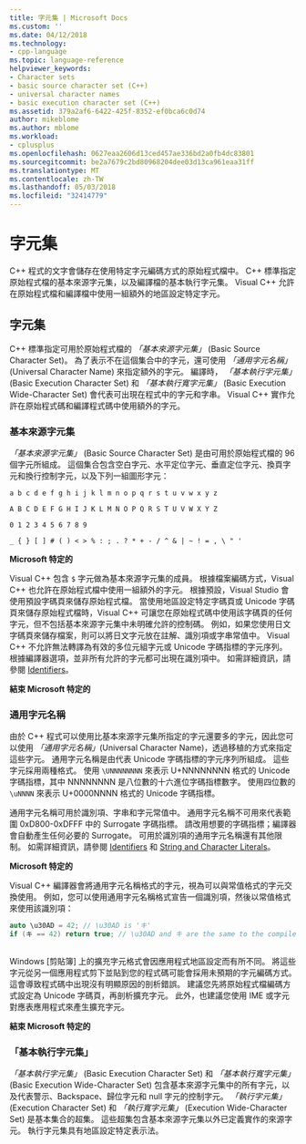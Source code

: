 ```yaml
---
title: 字元集 | Microsoft Docs
ms.custom: ''
ms.date: 04/12/2018
ms.technology:
- cpp-language
ms.topic: language-reference
helpviewer_keywords:
- Character sets
- basic source character set (C++)
- universal character names
- basic execution character set (C++)
ms.assetid: 379a2af6-6422-425f-8352-ef0bca6c0d74
author: mikeblome
ms.author: mblome
ms.workload:
- cplusplus
ms.openlocfilehash: 0627eaa2606d13ced457ae336bd2a0fb4dc83801
ms.sourcegitcommit: be2a7679c2bd80968204dee03d13ca961eaa31ff
ms.translationtype: MT
ms.contentlocale: zh-TW
ms.lasthandoff: 05/03/2018
ms.locfileid: "32414779"
---
```

# <a name="character-sets"></a>字元集
C++ 程式的文字會儲存在使用特定字元編碼方式的原始程式檔中。 C++ 標準指定原始程式檔的基本來源字元集，以及編譯檔的基本執行字元集。 Visual C++ 允許在原始程式檔和編譯檔中使用一組額外的地區設定特定字元。  
  
## <a name="character-sets"></a>字元集  
 C++ 標準指定可用於原始程式檔的 *「基本來源字元集」* (Basic Source Character Set)。 為了表示不在這個集合中的字元，還可使用 *「通用字元名稱」*(Universal Character Name) 來指定額外的字元。 編譯時， *「基本執行字元集」* (Basic Execution Character Set) 和 *「基本執行寬字元集」* (Basic Execution Wide-Character Set) 會代表可出現在程式中的字元和字串。 Visual C++ 實作允許在原始程式碼和編譯程式碼中使用額外的字元。  
  
### <a name="basic-source-character-set"></a>基本來源字元集  
 *「基本來源字元集」* (Basic Source Character Set) 是由可用於原始程式檔的 96 個字元所組成。 這個集合包含空白字元、水平定位字元、垂直定位字元、換頁字元和換行控制字元，以及下列一組圖形字元：  
  
 `a b c d e f g h i j k l m n o p q r s t u v w x y z`  
  
 `A B C D E F G H I J K L M N O P Q R S T U V W X Y Z`  
  
 `0 1 2 3 4 5 6 7 8 9`  
  
 `_ { } [ ] # ( ) < > % : ; . ? * + - / ^ & | ~ ! = , \ " '`  
  
 **Microsoft 特定的**  
  
 Visual C++ 包含 `$` 字元做為基本來源字元集的成員。 根據檔案編碼方式，Visual C++ 也允許在原始程式檔中使用一組額外的字元。 根據預設，Visual Studio 會使用預設字碼頁來儲存原始程式檔。 當使用地區設定特定字碼頁或 Unicode 字碼頁來儲存原始程式檔時，Visual C++ 可讓您在原始程式碼中使用該字碼頁的任何字元，但不包括基本來源字元集中未明確允許的控制碼。 例如，如果您使用日文字碼頁來儲存檔案，則可以將日文字元放在註解、識別項或字串常值中。 Visual C++ 不允許無法轉譯為有效的多位元組字元或 Unicode 字碼指標的字元序列。 根據編譯器選項，並非所有允許的字元都可出現在識別項中。 如需詳細資訊，請參閱 [Identifiers](../cpp/identifiers-cpp.md)。  
  
 **結束 Microsoft 特定的**  
  
### <a name="universal-character-names"></a>通用字元名稱  
 由於 C++ 程式可以使用比基本來源字元集所指定的字元還要多的字元，因此您可以使用 *「通用字元名稱」*(Universal Character Name)，透過移植的方式來指定這些字元。 通用字元名稱是由代表 Unicode 字碼指標的字元序列所組成。  這些字元採用兩種格式。 使用 `\UNNNNNNNN` 來表示 U+NNNNNNNN 格式的 Unicode 字碼指標，其中 NNNNNNNN 是八位數的十六進位字碼指標數字。 使用四位數的 `\uNNNN` 來表示 U+0000NNNN 格式的 Unicode 字碼指標。  
  
 通用字元名稱可用於識別項、字串和字元常值中。 通用字元名稱不可用來代表範圍 0xD800-0xDFFF 中的 Surrogate 字碼指標。 請改用想要的字碼指標；編譯器會自動產生任何必要的 Surrogate。 可用於識別項的通用字元名稱還有其他限制。 如需詳細資訊，請參閱 [Identifiers](../cpp/identifiers-cpp.md) 和 [String and Character Literals](../cpp/string-and-character-literals-cpp.md)。  
  
 **Microsoft 特定的**  
  
 Visual C++ 編譯器會將通用字元名稱格式的字元，視為可以與常值格式的字元交換使用。 例如，您可以使用通用字元名稱格式宣告一個識別項，然後以常值格式來使用該識別項：  
  
```cpp  
auto \u30AD = 42; // \u30AD is 'キ'  
if (キ == 42) return true; // \u30AD and キ are the same to the compiler  
  
```  
  
 Windows [剪貼簿] 上的擴充字元格式會因應用程式地區設定而有所不同。 將這些字元從另一個應用程式剪下並貼到您的程式碼可能會採用未預期的字元編碼方式。 這會導致程式碼中出現沒有明顯原因的剖析錯誤。 建議您先將原始程式檔編碼方式設定為 Unicode 字碼頁，再剖析擴充字元。 此外，也建議您使用 IME 或字元對應表應用程式來產生擴充字元。  
  
 **結束 Microsoft 特定的**  
  
### <a name="basic-execution-character-set"></a>「基本執行字元集」  
 *「基本執行字元集」* (Basic Execution Character Set) 和 *「基本執行寬字元集」* (Basic Execution Wide-Character Set) 包含基本來源字元集中的所有字元，以及代表警示、Backspace、歸位字元和 null 字元的控制字元。   *「執行字元集」* (Execution Character Set) 和 *「執行寬字元集」* (Execution Wide-Character Set) 是基本集合的超集。 這些超集包含基本來源字元集以外已定義實作的來源字元。 執行字元集具有地區設定特定表示法。